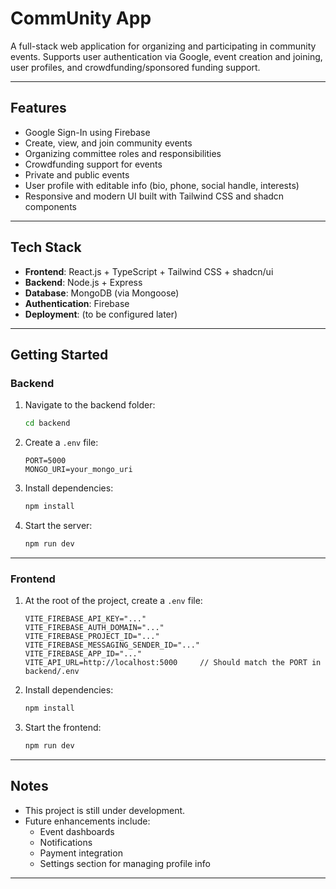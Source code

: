 # CommUnity App

A full-stack web application for organizing and participating in community events. Supports user authentication via Google, event creation and joining, user profiles, and crowdfunding/sponsored funding support.

---

##  Features

- Google Sign-In using Firebase  
- Create, view, and join community events  
- Organizing committee roles and responsibilities  
- Crowdfunding support for events  
- Private and public events  
- User profile with editable info (bio, phone, social handle, interests)  
- Responsive and modern UI built with Tailwind CSS and shadcn components

---

##  Tech Stack

- **Frontend**: React.js + TypeScript + Tailwind CSS + shadcn/ui  
- **Backend**: Node.js + Express  
- **Database**: MongoDB (via Mongoose)  
- **Authentication**: Firebase  
- **Deployment**: (to be configured later)

---

##  Getting Started

### Backend

1. Navigate to the backend folder:
   ```bash
   cd backend
   ```

2. Create a `.env` file:
   ```env
   PORT=5000
   MONGO_URI=your_mongo_uri
   ```

3. Install dependencies:
   ```bash
   npm install
   ```

4. Start the server:
   ```bash
   npm run dev
   ```

---

### Frontend

1. At the root of the project, create a `.env` file:
   ```env
   VITE_FIREBASE_API_KEY="..."
   VITE_FIREBASE_AUTH_DOMAIN="..."
   VITE_FIREBASE_PROJECT_ID="..."
   VITE_FIREBASE_MESSAGING_SENDER_ID="..."
   VITE_FIREBASE_APP_ID="..."
   VITE_API_URL=http://localhost:5000     // Should match the PORT in backend/.env
   ```

2. Install dependencies:
   ```bash
   npm install
   ```

3. Start the frontend:
   ```bash
   npm run dev
   ```

---

##  Notes

- This project is still under development.
- Future enhancements include:
  - Event dashboards
  - Notifications
  - Payment integration
  - Settings section for managing profile info

---